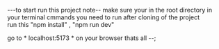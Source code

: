 
---to start run this project 
note-- make sure your in the root directory in your terminal
cmmands you need to run after cloning of the project  
run this 
"npm install"    ,
"npm run dev"

go to  * localhost:5173 *  on your browser
thats all --;














